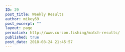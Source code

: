 ```yaml
---
ID: 29
post_title: Weekly Results
author: mikey69
post_excerpt: ""
layout: page
permalink: http://www.curzon.fishing/match-results/
published: true
post_date: 2018-08-24 21:45:57
---
```

<!-- wp:columns -->
<div class="wp-block-columns has-2-columns"><!-- wp:column -->
<div class="wp-block-column"><!-- wp:image {"id":610} -->
<figure class="wp-block-image"><img src="http://www.curzon.fishing/wp-content/uploads/2019/06/090619.jpg" alt="" class="wp-image-610"/></figure>
<!-- /wp:image -->

<!-- wp:image {"id":609} -->
<figure class="wp-block-image"><img src="http://www.curzon.fishing/wp-content/uploads/2019/06/020619.jpg" alt="" class="wp-image-609"/></figure>
<!-- /wp:image -->

<!-- wp:image {"id":602} -->
<figure class="wp-block-image"><img src="http://www.curzon.fishing/wp-content/uploads/2019/06/190519-1.jpg" alt="" class="wp-image-602"/></figure>
<!-- /wp:image -->

<!-- wp:image {"id":590} -->
<figure class="wp-block-image"><img src="http://www.curzon.fishing/wp-content/uploads/2019/05/120519-1.jpg" alt="" class="wp-image-590"/></figure>
<!-- /wp:image -->

<!-- wp:image {"id":576} -->
<figure class="wp-block-image"><img src="http://www.curzon.fishing/wp-content/uploads/2019/05/050519.jpg" alt="" class="wp-image-576"/></figure>
<!-- /wp:image -->

<!-- wp:image {"id":621} -->
<figure class="wp-block-image"><img src="http://www.curzon.fishing/wp-content/uploads/2019/06/280419.jpg" alt="" class="wp-image-621"/></figure>
<!-- /wp:image -->

<!-- wp:image {"id":604} -->
<figure class="wp-block-image"><img src="http://www.curzon.fishing/wp-content/uploads/2019/06/oaktree.jpg" alt="" class="wp-image-604"/></figure>
<!-- /wp:image --></div>
<!-- /wp:column -->

<!-- wp:column -->
<div class="wp-block-column"><!-- wp:paragraph -->
<p></p>
<!-- /wp:paragraph --></div>
<!-- /wp:column --></div>
<!-- /wp:columns -->
